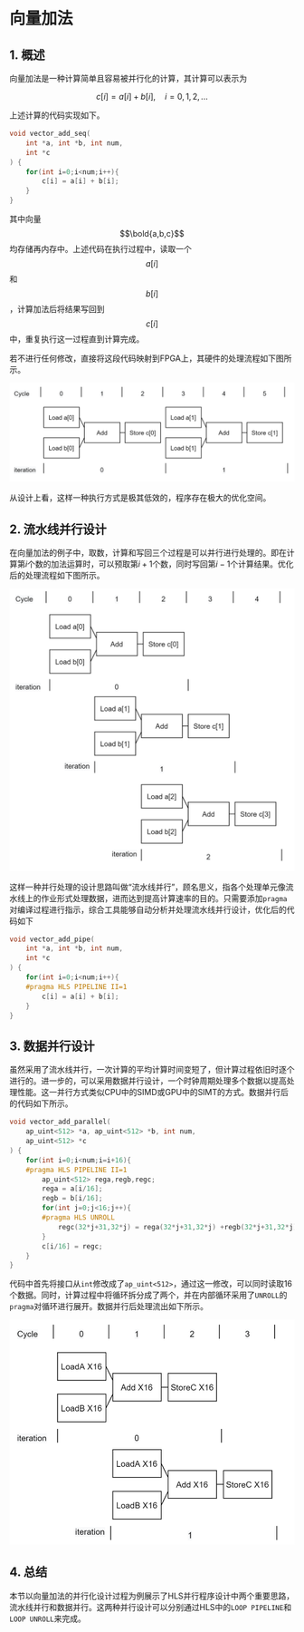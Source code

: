 # 向量加法

## 1. 概述

向量加法是一种计算简单且容易被并行化的计算，其计算可以表示为

$$c[i] = a[i] + b[i], \quad i=0,1,2,...$$

上述计算的代码实现如下。

```c
void vector_add_seq(
    int *a, int *b, int num,
    int *c
) {
    for(int i=0;i<num;i++){
        c[i] = a[i] + b[i];
    }
}
```

其中向量 $$\bold{a,b,c}$$ 均存储再内存中。上述代码在执行过程中，读取一个$$a[i]$$和$$b[i]$$，计算加法后将结果写回到$$c[i]$$中，重复执行这一过程直到计算完成。

若不进行任何修改，直接将这段代码映射到FPGA上，其硬件的处理流程如下图所示。

![&#x4E32;&#x884C;&#x6267;&#x884C;](https://raw.githubusercontent.com/cea-wind/blogs_pictures/master/img20200816021803.png)

从设计上看，这样一种执行方式是极其低效的，程序存在极大的优化空间。

## 2. 流水线并行设计

在向量加法的例子中，取数，计算和写回三个过程是可以并行进行处理的。即在计算第$i$个数的加法运算时，可以预取第$i+1$个数，同时写回第$i-1$个计算结果。优化后的处理流程如下图所示。

![&#x6D41;&#x6C34;&#x7EBF;&#x5E76;&#x884C;&#x8BBE;&#x8BA1;](https://raw.githubusercontent.com/cea-wind/blogs_pictures/master/img20200816021928.png)

这样一种并行处理的设计思路叫做“流水线并行”，顾名思义，指各个处理单元像流水线上的作业形式处理数据，进而达到提高计算速率的目的。只需要添加`pragma`对编译过程进行指示，综合工具能够自动分析并处理流水线并行设计，优化后的代码如下

```c
void vector_add_pipe(
    int *a, int *b, int num,
    int *c
) {
    for(int i=0;i<num;i++){
    #pragma HLS PIPELINE II=1
        c[i] = a[i] + b[i];
    }
}
```

## 3. 数据并行设计

虽然采用了流水线并行，一次计算的平均计算时间变短了，但计算过程依旧时逐个进行的。进一步的，可以采用数据并行设计，一个时钟周期处理多个数据以提高处理性能。这一并行方式类似CPU中的SIMD或GPU中的SIMT的方式。数据并行后的代码如下所示。

```c
void vector_add_parallel(
    ap_uint<512> *a, ap_uint<512> *b, int num,
    ap_uint<512> *c
) {
    for(int i=0;i<num;i=i+16){
    #pragma HLS PIPELINE II=1
        ap_uint<512> rega,regb,regc;
        rega = a[i/16];
        regb = b[i/16];
        for(int j=0;j<16;j++){
        #pragma HLS UNROLL
            regc(32*j+31,32*j) = rega(32*j+31,32*j) +regb(32*j+31,32*j);
        }
        c[i/16] = regc;
    }
}
```

代码中首先将接口从`int`修改成了`ap_uint<512>`，通过这一修改，可以同时读取16个数据。同时，计算过程中将循环拆分成了两个，并在内部循环采用了`UNROLL`的`pragma`对循环进行展开。数据并行后处理流出如下所示。

![&#x6570;&#x636E;&#x5E76;&#x884C;&#x8BBE;&#x8BA1;](https://raw.githubusercontent.com/cea-wind/blogs_pictures/master/img20200816022149.png)

## 4. 总结

本节以向量加法的并行化设计过程为例展示了HLS并行程序设计中两个重要思路，流水线并行和数据并行。这两种并行设计可以分别通过HLS中的`LOOP PIPELINE`和`LOOP UNROLL`来完成。

